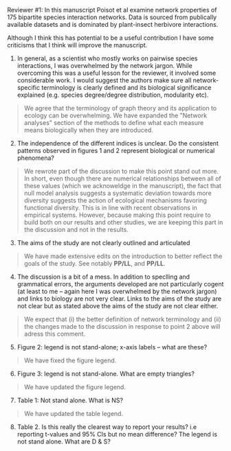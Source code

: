 Reviewer #1: In this manuscript Poisot et al examine network properties of
175 bipartite species interaction networks. Data is sourced from publically
available datasets and is dominated by plant-insect herbivore interactions.

Although I think this has potential to be a useful contribution I have some
criticisms that I think will improve the manuscript.

1. In general, as a scientist who mostly works on pairwise species
interactions, I was overwhelmed by the network jargon. While overcoming
this was a useful lesson for the reviewer, it involved some considerable
work. I would suggest the authors make sure all network-specific terminology
is clearly defined and its biological significance explained (e.g. species
degree/degree distribution, modularity etc).

> We agree that the terminology of graph theory and its application
to ecology can be overwhelming. We have expanded the "Network analyses"
section of the methods to define what each measure means biologically when
they are introduced.

2. The independence of the different indices is unclear. Do the consistent
patterns observed in figures 1 and 2 represent biological or numerical
phenomena?

> We rewrote part of the discussion to make this point stand out more. In
short, even though there are numerical relationships between all of these
values (which we acknoweldge in the manuscript), the fact that null model
analysis suggests a systematic deviation towards more diversity suggests
the action of ecological mechanisms favoring functional diversity. This
is in line with recent observations in empirical systems. However, because
making this point require to build both on our results and other studies,
we are keeping this part in the discussion and not in the results.

3. The aims of the study are not clearly outlined and articulated

> We have made extensive edits on the introduction to better reflect the
goals of the study. See notably **PP/LL**, and **PP/LL**.

4. The discussion is a bit of a mess. In addition to speclling and grammatical
errors, the arguments developed are not particularly cogent (at least to
me – again here I was overwhelmed by the network jargon) and links to
biology are not very clear. Links to the aims of the study are not clear
but as stated above the aims of the study are not clear either.

> We expect that (i) the better definition of network terminology and (ii)
the changes made to the discussion in response to point 2 above will adress
this comment.

5. Figure 2: legend is not stand-alone; x-axis labels – what are these?

> We have fixed the figure legend.

6. Figure 3: legend is not stand-alone. What are empty triangles?

> We have updated the figure legend.

7. Table 1: Not stand alone. What is NS?

> We have updated the table legend.

8. Table 2. Is this really the clearest way to report your results? i.e
reporting t-values and 95% CIs but no mean difference? The legend is not
stand alone. What are D & S?

